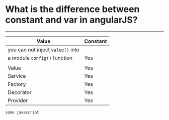 # What is the difference between constant and var in angularJS?
-------------------------
| Value      | Constant | 
|------------|----------|
| you can not inject ```value()``` into 
a module ```config()``` function   | Yes      | 
|            |          |
|Value       | Yes      | 
| Service    | Yes      |
| Factory    | Yes      | 
| Decorator  | Yes      | 
| Provider   | Yes      | 

```js
some javascript
```
